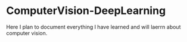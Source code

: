# ComputerVision-DeepLearning


Here I plan to document everything I have learned and will laerrn about computer vision. 
